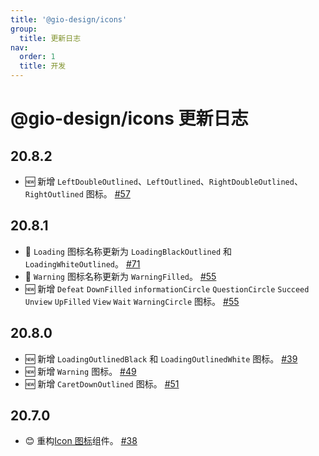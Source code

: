 ```yaml
---
title: '@gio-design/icons'
group:
  title: 更新日志
nav:
  order: 1
  title: 开发
---
```


# @gio-design/icons 更新日志

## 20.8.2

- 🆕 新增 `LeftDoubleOutlined`、`LeftOutlined`、`RightDoubleOutlined`、`RightOutlined` 图标。 [#57](https://github.com/growingio/gio-design/pull/57)

## 20.8.1

- 📛 `Loading` 图标名称更新为 `LoadingBlackOutlined` 和 `LoadingWhiteOutlined`。 [#71](https://github.com/growingio/gio-design/pull/71)
- 📛 `Warning` 图标名称更新为 `WarningFilled`。 [#55](https://github.com/growingio/gio-design/pull/55)
- 🆕 新增 `Defeat` `DownFilled` `informationCircle` `QuestionCircle` `Succeed` `Unview` `UpFilled` `View` `Wait` `WarningCircle` 图标。 [#55](https://github.com/growingio/gio-design/pull/55)

## 20.8.0

- 🆕 新增 `LoadingOutlinedBlack` 和 `LoadingOutlinedWhite` 图标。 [#39](https://github.com/growingio/gio-design/pull/39)
- 🆕 新增 `Warning` 图标。 [#49](https://github.com/growingio/gio-design/pull/49)
- 🆕 新增 `CaretDownOutlined` 图标。 [#51](https://github.com/growingio/gio-design/pull/51)

## 20.7.0

- 😊 重构[Icon 图标](/resources/icons)组件。 [#38](https://github.com/growingio/gio-design/pull/38)
